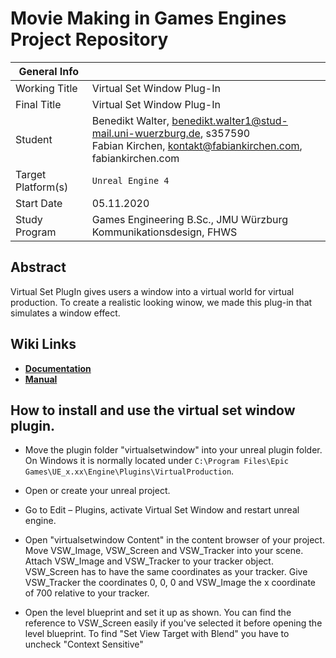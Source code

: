 # Movie Making in Games Engines Project Repository

|  General Info  | |
| ---|---|
| Working Title | Virtual Set Window Plug-In |
| Final Title | Virtual Set Window Plug-In |
| Student | Benedikt Walter, benedikt.walter1@stud-mail.uni-wuerzburg.de, s357590<br />Fabian Kirchen, kontakt@fabiankirchen.com, fabiankirchen.com |
| Target Platform(s) | `Unreal Engine 4` |
| Start Date | 05.11.2020 |
| Study Program | Games Engineering B.Sc., JMU Würzburg <br />Kommunikationsdesign, FHWS |

## Abstract

Virtual Set PlugIn gives users a window into a virtual world for virtual production. 
To create a realistic looking winow, we made this plug-in that simulates a window effect. 

## Wiki Links

- [**Documentation**](https://gitlab2.informatik.uni-wuerzburg.de/GE/Teaching/special-courses/2020-movie-making-with-game-engines/projects/03-movie-making/-/wikis/Documentation)
- [**Manual**](https://gitlab2.informatik.uni-wuerzburg.de/GE/Teaching/special-courses/2020-movie-making-with-game-engines/projects/03-movie-making/-/wikis/Manual)


## How to install and use the virtual set window plugin.

- Move the plugin folder "virtualsetwindow" into your unreal plugin folder. On Windows it is normally located under `C:\Program Files\Epic Games\UE_x.xx\Engine\Plugins\VirtualProduction`.

- Open or create your unreal project.

- Go to Edit – Plugins, activate Virtual Set Window and restart unreal engine.

- Open "virtualsetwindow Content" in the content browser of your project. Move VSW_Image, VSW_Screen and VSW_Tracker into your scene. Attach VSW_Image and VSW_Tracker to your tracker object. VSW_Screen has to have the same coordinates as your tracker. Give VSW_Tracker the coordinates 0, 0, 0 and VSW_Image the x coordinate of 700 relative to your tracker.

- Open the level blueprint and set it up as shown. You can find the reference to VSW_Screen easily if you've selected it before opening the level blueprint. To find "Set View Target with Blend" you have to uncheck "Context Sensitive"



